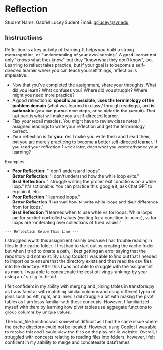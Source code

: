# Reflection

Student Name:  Gabriel Lucey
Sudent Email:  gplucey@syr.edu

## Instructions

Reflection is a key activity of learning. It helps you build a strong metacognition, or "understanding of your own learning." A good learner not only "knows what they know", but they "know what they don't know", too. Learning to reflect takes practice, but if your goal is to become a self-directed learner where you can teach yourself things, reflection is imperative.

- Now that you've completed the assignment, share your throughts. What did you learn? What confuses you? Where did you struggle? Where might you need more practice?
- A good reflection is: **specific as possible**,  **uses the terminology of the problem domain** (what was learned in class / through readings), and **is actionable** (you can pursue next steps, or be aided in the pursuit). That last part is what will make you a self-directed learner.
- Flex your recall muscles. You might have to review class notes / assigned readings to write your reflection and get the terminology correct.
- Your reflection is for **you**. Yes I make you write them and I read them, but you are merely practicing to become a better self-directed learner. If you read your reflection 1 week later, does what you wrote advance your learning?

Examples:

- **Poor Reflection:**  "I don't understand loops."   
**Better Reflection:** "I don't undersand how the while loop exits."   
**Best Reflection:** "I struggle writing the proper exit conditions on a while loop." It's actionable: You can practice this, google it, ask Chat GPT to explain it, etc. 
-  **Poor Reflection** "I learned loops."   
**Better Reflection** "I learned how to write while loops and their difference from for loops."   
**Best Reflection** "I learned when to use while vs for loops. While loops are for sentiel-controlled values (waiting for a condition to occur), vs for loops are for iterating over collections of fixed values."

`--- Reflection Below This Line ---`

I struggled wwith this assignment mainly because I had trouble reading in files to the cache folder. I first had to start out by creating the cache folder but when I tried to create a path, I kept getting an error saying that the repository did not exist. By using Copilot I was able to find out that I needed to import os to ensure that the directory exists and then read the csv files into the directory. After this I was not able to struggle with the assignemnt as much. I was able to concatenate the cost of livings rankings by year using an f string in the url. 

I felt confident in my ability with merging and joining tables in transform.py as I was familiar with matching similar columns and using different typea of joins such as left, right, and inner. I did struggle a bit with making the pivot tables as I am lesss familiar with these concepts. However, I familiarized myself with them by learning how pivot tables use aggregate functions to group columns by unique values.

The load_file function was somewhat difficult as I had the same issue where the cache directory could not be located. However, using Copilot I was able to resolve this and I could view the files on the play.min.io website. Overall, I struggled with concepts relating to reading files into folders, however, I felt confident in my aability to merge and concatenate dataframes.